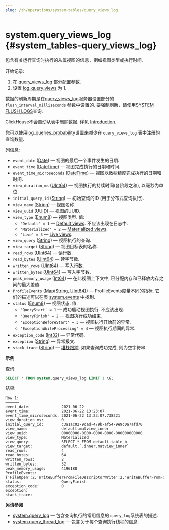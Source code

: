 ```yaml
---
slug: /zh/operations/system-tables/query_views_log
---
```

# system.query_views_log {#system_tables-query_views_log}

包含有关运行查询时执行的从属视图的信息，例如视图类型或执行时间.

开始记录:

1.  在 [query_views_log](../../operations/server-configuration-parameters/settings.md#server_configuration_parameters-query_views_log) 部分配置参数.
2.  设置 [log_query_views](../../operations/settings/settings.md#settings-log-query-views) 为 1.

数据的刷新周期是在[query_views_log](../../operations/server-configuration-parameters/settings.md#server_configuration_parameters-query_views_log)服务器设置部分的 `flush_interval_milliseconds` 参数中设置的. 要强制刷新，请使用[SYSTEM FLUSH LOGS](../../sql-reference/statements/system.md#query_language-system-flush_logs)查询.

ClickHouse不会自动从表中删除数据. 详见 [Introduction](../../operations/system-tables/index.md#system-tables-introduction).

您可以使用[log_queries_probability](../../operations/settings/settings.md#log-queries-probability)设置来减少在 `query_views_log` 表中注册的查询数量.

列信息:

-   `event_date` ([Date](../../sql-reference/data-types/date.md)) — 视图的最后一个事件发生的日期.
-   `event_time` ([DateTime](../../sql-reference/data-types/datetime.md)) — 视图完成执行的日期和时间.
-   `event_time_microseconds` ([DateTime](../../sql-reference/data-types/datetime.md)) — 视图以微秒精度完成执行的日期和时间.
-   `view_duration_ms` ([UInt64](/sql-reference/data-types/int-uint#integer-ranges)) — 视图执行的持续时间(各阶段之和), 以毫秒为单位.
-   `initial_query_id` ([String](../../sql-reference/data-types/string.md)) — 初始查询的ID (用于分布式查询执行).
-   `view_name` ([String](../../sql-reference/data-types/string.md)) — 视图名称.
-   `view_uuid` ([UUID](../../sql-reference/data-types/uuid.md)) — 视图的UUID.
-   `view_type` ([Enum8](../../sql-reference/data-types/enum.md)) — 视图类型. 值:
    -   `'Default' = 1` — [Default views](../../sql-reference/statements/create/view.md#normal). 不应该出现在日志中.
    -   `'Materialized' = 2` — [Materialized views](../../sql-reference/statements/create/view.md#materialized).
    -   `'Live' = 3` — [Live views](../../sql-reference/statements/create/view.md#live-view).
-   `view_query` ([String](../../sql-reference/data-types/string.md)) — 视图执行的查询.
-   `view_target` ([String](../../sql-reference/data-types/string.md)) — 视图目标表的名称.
-   `read_rows` ([UInt64](/sql-reference/data-types/int-uint#integer-ranges)) — 读行数.
-   `read_bytes` ([UInt64](/sql-reference/data-types/int-uint#integer-ranges)) — 读字节数.
-   `written_rows` ([UInt64](/sql-reference/data-types/int-uint#integer-ranges)) — 写入行数.
-   `written_bytes` ([UInt64](/sql-reference/data-types/int-uint#integer-ranges)) — 写入字节数.
-   `peak_memory_usage` ([Int64](../../sql-reference/data-types/int-uint.md)) — 在此视图上下文中, 已分配内存和已释放内存之间的最大差值.
-   `ProfileEvents` ([Map(String, UInt64)](../../sql-reference/data-types/array.md)) — ProfileEvents度量不同的指标. 它们的描述可以在表 [system.events](/operations/system-tables/events) 中找到.
-   `status` ([Enum8](../../sql-reference/data-types/enum.md)) — 视图状态. 值:
    -   `'QueryStart' = 1` — 成功启动视图执行. 不应该出现.
    -   `'QueryFinish' = 2` — 视图执行成功结束.
    -   `'ExceptionBeforeStart' = 3` — 视图执行开始前的异常.
    -   `'ExceptionWhileProcessing' = 4` — 视图执行期间的异常.
-   `exception_code` ([Int32](../../sql-reference/data-types/int-uint.md)) — 异常代码.
-   `exception` ([String](../../sql-reference/data-types/string.md)) — 异常报文.
-   `stack_trace` ([String](../../sql-reference/data-types/string.md)) — [堆栈跟踪](https://en.wikipedia.org/wiki/Stack_trace). 如果查询成功完成, 则为空字符串.

**示例**

查询:

``` sql
SELECT * FROM system.query_views_log LIMIT 1 \G;
```

结果:

``` text
Row 1:
──────
event_date:              2021-06-22
event_time:              2021-06-22 13:23:07
event_time_microseconds: 2021-06-22 13:23:07.738221
view_duration_ms:        0
initial_query_id:        c3a1ac02-9cad-479b-af54-9e9c0a7afd70
view_name:               default.matview_inner
view_uuid:               00000000-0000-0000-0000-000000000000
view_type:               Materialized
view_query:              SELECT * FROM default.table_b
view_target:             default.`.inner.matview_inner`
read_rows:               4
read_bytes:              64
written_rows:            2
written_bytes:           32
peak_memory_usage:       4196188
ProfileEvents:           {'FileOpen':2,'WriteBufferFromFileDescriptorWrite':2,'WriteBufferFromFileDescriptorWriteBytes':187,'IOBufferAllocs':3,'IOBufferAllocBytes':3145773,'FunctionExecute':3,'DiskWriteElapsedMicroseconds':13,'InsertedRows':2,'InsertedBytes':16,'SelectedRows':4,'SelectedBytes':48,'ContextLock':16,'RWLockAcquiredReadLocks':1,'RealTimeMicroseconds':698,'SoftPageFaults':4,'OSReadChars':463}
status:                  QueryFinish
exception_code:          0
exception:
stack_trace:
```

**另请参阅**

-   [system.query_log](/operations/system-tables/query_log) — 包含查询执行的常用信息的 `query_log`系统表的描述.
-   [system.query_thread_log](/operations/system-tables/query_thread_log) — 包含关于每个查询执行线程的信息.
